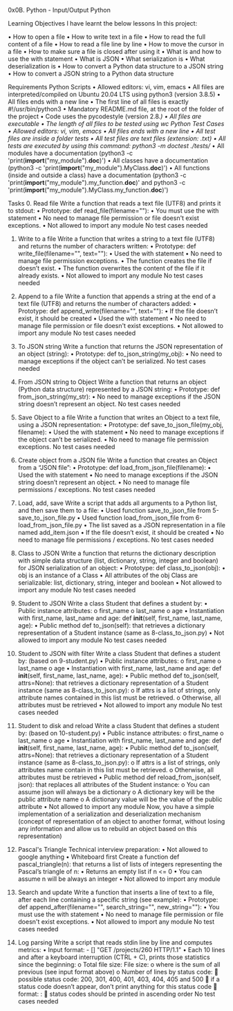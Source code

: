 
0x0B. Python - Input/Output
Python

Learning Objectives
I have learnt the below lessons In this project:

•	How to open a file
•	How to write text in a file
•	How to read the full content of a file
•	How to read a file line by line
•	How to move the cursor in a file
•	How to make sure a file is closed after using it
•	What is and how to use the with statement
•	What is JSON
•	What serialization is
•	What deserialization is
•	How to convert a Python data structure to a JSON string
•	How to convert a JSON string to a Python data structure

Requirements
Python Scripts
•	Allowed editors: vi, vim, emacs
•	All files are interpreted/compiled on Ubuntu 20.04 LTS using python3 (version 3.8.5)
•	All files ends with a new line
•	The first line of all files is exactly #!/usr/bin/python3
•	Mandatory README.md file, at the root of the folder of the project
•	Code uses the pycodestyle (version 2.8.*)
•	All files are executable
•	The length of all files to be tested using wc
Python Test Cases
•	Allowed editors: vi, vim, emacs
•	All files ends with a new line
•	All test files are inside a folder tests
•	All test files are text files (extension: .txt)
•	All tests are executed by using this command: python3 -m doctest ./tests/*
•	All modules have a documentation (python3 -c 'print(__import__("my_module").__doc__)')
•	All classes have a documentation (python3 -c 'print(__import__("my_module").MyClass.__doc__)')
•	All functions (inside and outside a class) have a documentation (python3 -c 'print(__import__("my_module").my_function.__doc__)' and python3 -c 'print(__import__("my_module").MyClass.my_function.__doc__)')


Tasks
0. Read file
Write a function that reads a text file (UTF8) and prints it to stdout:
•	Prototype: def read_file(filename=""):
•	You must use the with statement
•	No need to manage file permission or file doesn't exist exceptions.
•	Not allowed to import any module
No test cases needed

1. Write to a file
Write a function that writes a string to a text file (UTF8) and returns the number of characters written:
•	Prototype: def write_file(filename="", text=""):
•	Used the with statement
•	No need to manage file permission exceptions.
•	The function creates the file if doesn’t exist.
•	The function overwrites the content of the file if it already exists.
•	Not allowed to import any module
No test cases needed

2. Append to a file
Write a function that appends a string at the end of a text file (UTF8) and returns the number of characters added:
•	Prototype: def append_write(filename="", text=""):
•	If the file doesn’t exist, it should be created
•	Used the with statement
•	No need to manage file permission or file doesn't exist exceptions.
•	Not allowed to import any module
No test cases needed

3. To JSON string
Write a function that returns the JSON representation of an object (string):
•	Prototype: def to_json_string(my_obj):
•	No need to manage exceptions if the object can’t be serialized.
No test cases needed

4. From JSON string to Object
Write a function that returns an object (Python data structure) represented by a JSON string:
•	Prototype: def from_json_string(my_str):
•	No need to manage exceptions if the JSON string doesn’t represent an object.
No test cases needed


5. Save Object to a file
Write a function that writes an Object to a text file, using a JSON representation:
•	Prototype: def save_to_json_file(my_obj, filename):
•	Used the with statement
•	No need to manage exceptions if the object can’t be serialized.
•	No need to manage file permission exceptions.
No test cases needed

6. Create object from a JSON file
Write a function that creates an Object from a “JSON file”:
•	Prototype: def load_from_json_file(filename):
•	Used the with statement
•	No need to manage exceptions if the JSON string doesn’t represent an object.
•	No need to manage file permissions / exceptions.
No test cases needed

7. Load, add, save
Write a script that adds all arguments to a Python list, and then save them to a file:
•	Used function save_to_json_file from 5-save_to_json_file.py
•	Used function load_from_json_file from 6-load_from_json_file.py
•	The list saved as a JSON representation in a file named add_item.json
•	If the file doesn’t exist, it should be created
•	No need to manage file permissions / exceptions.
No test cases needed

8. Class to JSON
Write a function that returns the dictionary description with simple data structure (list, dictionary, string, integer and boolean) for JSON serialization of an object:
•	Prototype: def class_to_json(obj):
•	obj is an instance of a Class
•	All attributes of the obj Class are serializable: list, dictionary, string, integer and boolean
•	Not allowed to import any module
No test cases needed

9. Student to JSON
Write a class Student that defines a student by:
•	Public instance attributes:
o	first_name
o	last_name
o	age
•	Instantiation with first_name, last_name and age: def __init__(self, first_name, last_name, age):
•	Public method def to_json(self): that retrieves a dictionary representation of a Student instance (same as 8-class_to_json.py)
•	Not allowed to import any module
No test cases needed

10. Student to JSON with filter
Write a class Student that defines a student by: (based on 9-student.py)
•	Public instance attributes:
o	first_name
o	last_name
o	age
•	Instantiation with first_name, last_name and age: def __init__(self, first_name, last_name, age):
•	Public method def to_json(self, attrs=None): that retrieves a dictionary representation of a Student instance (same as 8-class_to_json.py):
o	If attrs is a list of strings, only attribute names contained in this list must be retrieved.
o	Otherwise, all attributes must be retrieved
•	Not allowed to import any module
No test cases needed


11. Student to disk and reload
Write a class Student that defines a student by: (based on 10-student.py)
•	Public instance attributes:
o	first_name
o	last_name
o	age
•	Instantiation with first_name, last_name and age: def __init__(self, first_name, last_name, age):
•	Public method def to_json(self, attrs=None): that retrieves a dictionary representation of a Student instance (same as 8-class_to_json.py):
o	If attrs is a list of strings, only attributes name contain in this list must be retrieved.
o	Otherwise, all attributes must be retrieved
•	Public method def reload_from_json(self, json): that replaces all attributes of the Student instance:
o	You can assume json will always be a dictionary
o	A dictionary key will be the public attribute name
o	A dictionary value will be the value of the public attribute
•	Not allowed to import any module
Now, you have a simple implementation of a serialization and deserialization mechanism (concept of representation of an object to another format, without losing any information and allow us to rebuild an object based on this representation)

12. Pascal's Triangle
Technical interview preparation:
•	Not allowed to google anything
•	Whiteboard first
Create a function def pascal_triangle(n): that returns a list of lists of integers representing the Pascal’s triangle of n:
•	Returns an empty list if n <= 0
•	You can assume n will be always an integer
•	Not allowed to import any module

13. Search and update
Write a function that inserts a line of text to a file, after each line containing a specific string (see example):
•	Prototype: def append_after(filename="", search_string="", new_string=""):
•	You must use the with statement
•	No need to manage file permission or file doesn't exist exceptions.
•	Not allowed to import any module
No test cases needed

14. Log parsing
Write a script that reads stdin line by line and computes metrics:
•	Input format: <IP Address> - [<date>] "GET /projects/260 HTTP/1.1" <status code> <file size>
•	Each 10 lines and after a keyboard interruption (CTRL + C), prints those statistics since the beginning:
o	Total file size: File size: <total size>
o	where is the sum of all previous (see input format above)
o	Number of lines by status code:
	possible status code: 200, 301, 400, 401, 403, 404, 405 and 500
	if a status code doesn’t appear, don’t print anything for this status code
	format: <status code>: <number>
	status codes should be printed in ascending order
No test cases needed
